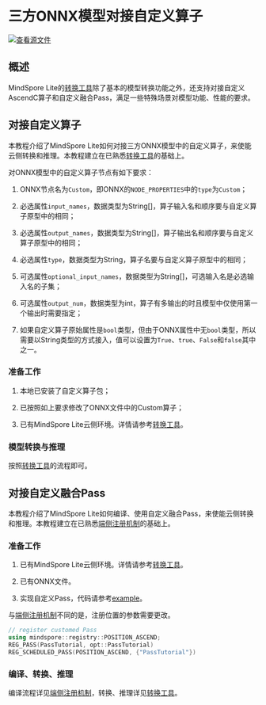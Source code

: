 # 三方ONNX模型对接自定义算子

[![查看源文件](https://mindspore-website.obs.cn-north-4.myhuaweicloud.com/website-images/master/resource/_static/logo_source.svg)](https://gitee.com/mindspore/docs/blob/master/docs/lite/docs/source_zh_cn/mindir/converter_custom.md)

## 概述

MindSpore Lite的[转换工具](https://www.mindspore.cn/lite/docs/zh-CN/master/use/converter_tool.html)除了基本的模型转换功能之外，还支持对接自定义AscendC算子和自定义融合Pass，满足一些特殊场景对模型功能、性能的要求。

## 对接自定义算子

本教程介绍了MindSpore Lite如何对接三方ONNX模型中的自定义算子，来使能云侧转换和推理。本教程建立在已熟悉[转换工具](https://www.mindspore.cn/lite/docs/zh-CN/master/use/converter_tool.html)的基础上。

对ONNX模型中的自定义算子节点有如下要求：

1. ONNX节点名为`Custom`，即ONNX的`NODE_PROPERTIES`中的`type`为`Custom`；

2. 必选属性`input_names`，数据类型为String[]，算子输入名和顺序要与自定义算子原型中的相同；

3. 必选属性`output_names`，数据类型为String[]，算子输出名和顺序要与自定义算子原型中的相同；

4. 必选属性`type`，数据类型为String，算子名要与自定义算子原型中的相同；

5. 可选属性`optional_input_names`，数据类型为String[]，可选输入名是必选输入名的子集；

6. 可选属性`output_num`，数据类型为int，算子有多输出的时且模型中仅使用第一个输出时需要指定；

7. 如果自定义算子原始属性是`bool`类型，但由于ONNX属性中无`bool`类型，所以需要以String类型的方式接入，值可以设置为`True`、`true`、`False`和`false`其中之一。

### 准备工作

1. 本地已安装了自定义算子包；

2. 已按照如上要求修改了ONNX文件中的Custom算子；

3. 已有MindSpore Lite云侧环境。详情请参考[转换工具](https://www.mindspore.cn/lite/docs/zh-CN/master/use/converter_tool.html)。

### 模型转换与推理

按照[转换工具](https://www.mindspore.cn/lite/docs/zh-CN/master/use/converter_tool.html)的流程即可。

## 对接自定义融合Pass

本教程介绍了MindSpore Lite如何编译、使用自定义融合Pass，来使能云侧转换和推理。本教程建立在已熟悉[端侧注册机制](https://www.mindspore.cn/lite/docs/zh-CN/master/use/converter_register.html)的基础上。

### 准备工作

1. 已有MindSpore Lite云侧环境。详情请参考[转换工具](https://www.mindspore.cn/lite/docs/zh-CN/master/use/converter_tool.html)。

2. 已有ONNX文件。

3. 实现自定义Pass，代码请参考[example](https://gitee.com/mindspore/mindspore/tree/master/mindspore/lite/examples/converter_acl_custom_pass)。

与[端侧注册机制](https://www.mindspore.cn/lite/docs/zh-CN/master/use/converter_register.html)不同的是，注册位置的参数需要更改。

```c++
// register customed Pass
using mindspore::registry::POSITION_ASCEND;
REG_PASS(PassTutorial, opt::PassTutorial)
REG_SCHEDULED_PASS(POSITION_ASCEND, {"PassTutorial"})
```

### 编译、转换、推理

编译流程详见[端侧注册机制](https://www.mindspore.cn/lite/docs/zh-CN/master/use/converter_register.html)，转换、推理详见[转换工具](https://www.mindspore.cn/lite/docs/zh-CN/master/use/converter_tool.html)。
